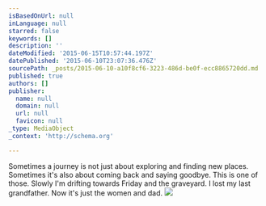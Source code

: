 ```yaml
---
isBasedOnUrl: null
inLanguage: null
starred: false
keywords: []
description: ''
dateModified: '2015-06-15T10:57:44.197Z'
datePublished: '2015-06-10T23:07:36.476Z'
sourcePath: _posts/2015-06-10-a10f8cf6-3223-486d-be0f-ecc8865720dd.md
published: true
authors: []
publisher:
  name: null
  domain: null
  url: null
  favicon: null
_type: MediaObject
_context: 'http://schema.org'

---
```

Sometimes a journey is not just about exploring and finding new places. Sometimes it's also about coming back and saying goodbye. This is one of those. Slowly I'm drifting towards Friday and the graveyard. I lost my last grandfather. Now it's just the women and dad. ![](https://the-grid-user-content.s3-us-west-2.amazonaws.com/4870a0d3-1150-40b9-8a4e-d963b96587fc.jpg)